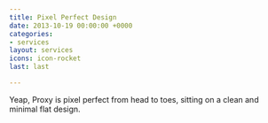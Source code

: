 ```yaml
---
title: Pixel Perfect Design
date: 2013-10-19 00:00:00 +0000
categories:
- services
layout: services
icons: icon-rocket
last: last

---
```

Yeap, Proxy is pixel perfect from head to toes, sitting on a clean and minimal flat design.